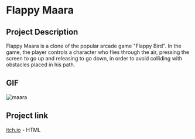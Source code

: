 # Flappy Maara

## Project Description
Flappy Maara is a clone of the popular arcade game "Flappy Bird". In the game, the player controls a character who flies through the air, pressing the screen to go up and releasing to go down, in order to avoid colliding with obstacles placed in his path.

## GIF 
![maara](https://github.com/nnivis/Flappy-Maara/assets/105976276/a6a59254-fade-4ea0-bfc2-64dab56bdbe5)

## Project link
[itch.io](https://nuntiusnivis.itch.io/flappy-maara) - HTML
